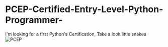 # PCEP-Certified-Entry-Level-Python-Programmer-
I'm looking for a first Python's Certification, Take a look little snakes 
![PCEP](https://github.com/luisssSoto/PCEP-Certified-Entry-Level-Python-Programmer-/blob/main/PCEP.PNG)

